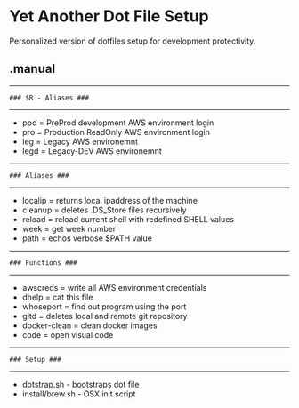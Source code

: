# Yet Another Dot File Setup

Personalized version of dotfiles setup for development protectivity. 


## .manual   

---
    ### $R - Aliases ###
---

- ppd = PreProd development AWS environment login
- pro = Production ReadOnly AWS environment login
- leg = Legacy AWS environemnt
- legd = Legacy-DEV AWS environemnt

---
    ### Aliases ###
---
- localip = returns local ipaddress of the machine
- cleanup = deletes .DS_Store files recursively 
- reload  = reload current shell with redefined SHELL values
- week = get week number
- path    = echos verbose $PATH value

---
    ### Functions ###
---
- awscreds = write all AWS environment credentials
- dhelp = cat this file
- whoseport = find out program using the port
- gitd = deletes local and remote git repository
- docker-clean = clean docker images
- code = open visual code

---
    ### Setup ###
---
- dotstrap.sh - bootstraps dot file
- install/brew.sh - OSX init script






